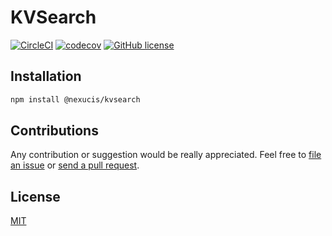 KVSearch
========
[![CircleCI](https://circleci.com/gh/Nexucis/kvsearch.svg?style=shield)](https://circleci.com/gh/Nexucis/kvsearch)
[![codecov](https://codecov.io/gh/Nexucis/kvsearch/branch/master/graph/badge.svg)](https://codecov.io/gh/Nexucis/kvsearch)
[![GitHub license](https://img.shields.io/badge/license-MIT-blue.svg)](./LICENSE)

## Installation

```bash
npm install @nexucis/kvsearch
```

## Contributions

Any contribution or suggestion would be really appreciated. Feel free
to [file an issue](https://github.com/Nexucis/kvsearch/issues)
or [send a pull request](https://github.com/Nexucis/kvsearch/pulls).

## License

[MIT](./LICENSE)
